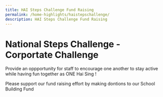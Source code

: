 ```yaml
---
title: HAI Steps Challenge Fund Raising
permalink: /home-highlights/haistepschallenge/
description: HAI Steps Challenge Fund Raising
---
```

# National Steps Challenge -Corportate Challenge
Provide an oppportunity for staff to encourage one another to stay active while having fun together as ONE Hai Sing !


Please support our fund raising effort by making dontions to our School Building Fund 








